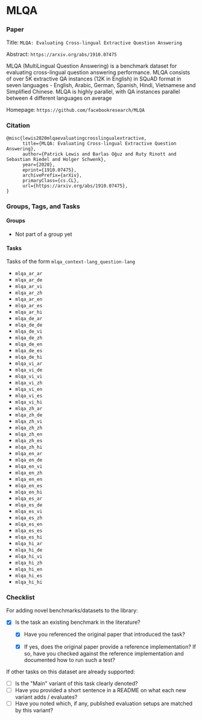 # MLQA

### Paper

Title: `MLQA: Evaluating Cross-lingual Extractive Question Answering`

Abstract: `https://arxiv.org/abs/1910.07475`

MLQA (MultiLingual Question Answering) is a benchmark dataset for evaluating cross-lingual question answering performance.
MLQA consists of over 5K extractive QA instances (12K in English) in SQuAD format in seven languages - English, Arabic,
German, Spanish, Hindi, Vietnamese and Simplified Chinese. MLQA is highly parallel, with QA instances parallel between
4 different languages on average

Homepage: `https://github.com/facebookresearch/MLQA`


### Citation

```
@misc{lewis2020mlqaevaluatingcrosslingualextractive,
      title={MLQA: Evaluating Cross-lingual Extractive Question Answering},
      author={Patrick Lewis and Barlas Oğuz and Ruty Rinott and Sebastian Riedel and Holger Schwenk},
      year={2020},
      eprint={1910.07475},
      archivePrefix={arXiv},
      primaryClass={cs.CL},
      url={https://arxiv.org/abs/1910.07475},
}
```

### Groups, Tags, and Tasks

#### Groups

* Not part of a group yet

#### Tasks

Tasks of the form `mlqa_context-lang_question-lang`
* `mlqa_ar_ar`
* `mlqa_ar_de`
* `mlqa_ar_vi`
* `mlqa_ar_zh`
* `mlqa_ar_en`
* `mlqa_ar_es`
* `mlqa_ar_hi`
* `mlqa_de_ar`
* `mlqa_de_de`
* `mlqa_de_vi`
* `mlqa_de_zh`
* `mlqa_de_en`
* `mlqa_de_es`
* `mlqa_de_hi`
* `mlqa_vi_ar`
* `mlqa_vi_de`
* `mlqa_vi_vi`
* `mlqa_vi_zh`
* `mlqa_vi_en`
* `mlqa_vi_es`
* `mlqa_vi_hi`
* `mlqa_zh_ar`
* `mlqa_zh_de`
* `mlqa_zh_vi`
* `mlqa_zh_zh`
* `mlqa_zh_en`
* `mlqa_zh_es`
* `mlqa_zh_hi`
* `mlqa_en_ar`
* `mlqa_en_de`
* `mlqa_en_vi`
* `mlqa_en_zh`
* `mlqa_en_en`
* `mlqa_en_es`
* `mlqa_en_hi`
* `mlqa_es_ar`
* `mlqa_es_de`
* `mlqa_es_vi`
* `mlqa_es_zh`
* `mlqa_es_en`
* `mlqa_es_es`
* `mlqa_es_hi`
* `mlqa_hi_ar`
* `mlqa_hi_de`
* `mlqa_hi_vi`
* `mlqa_hi_zh`
* `mlqa_hi_en`
* `mlqa_hi_es`
* `mlqa_hi_hi`

### Checklist

For adding novel benchmarks/datasets to the library:
* [x] Is the task an existing benchmark in the literature?
  * [x] Have you referenced the original paper that introduced the task?
  * [x] If yes, does the original paper provide a reference implementation? If so, have you checked against the reference implementation and documented how to run such a test?


If other tasks on this dataset are already supported:
* [ ] Is the "Main" variant of this task clearly denoted?
* [ ] Have you provided a short sentence in a README on what each new variant adds / evaluates?
* [ ] Have you noted which, if any, published evaluation setups are matched by this variant?

